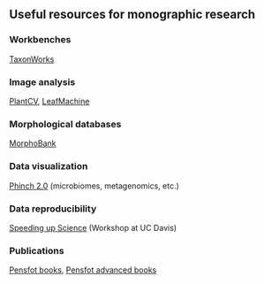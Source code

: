## Useful resources for monographic research

### Workbenches

[TaxonWorks](http://taxonworks.org)

### Image analysis

[PlantCV](https://plantcv.danforthcenter.org), [LeafMachine](http://www.leafmachine.org)

### Morphological databases

[MorphoBank](http://morphobank.org)

### Data visualization

[Phinch 2.0]( http://phinch.org/) (microbiomes, metagenomics, etc.)

### Data reproducibility

[Speeding up Science](https://speeding-up-science-workshops.github.io/speeding-up-science/) (Workshop at UC Davis)

### Publications

[Pensfot books](http://arphahub.com/about/books), [Pensfot advanced books](https://ab.pensoft.net/)
